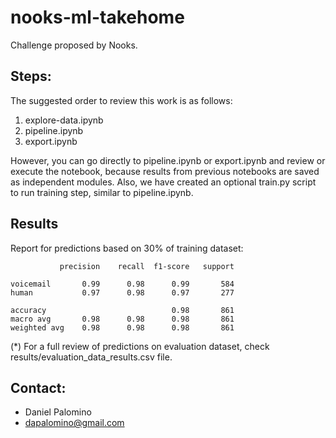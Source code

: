 # nooks-ml-takehome

Challenge proposed by Nooks.

## Steps:
The suggested order to review this work is as follows:
1. explore-data.ipynb
2. pipeline.ipynb
3. export.ipynb

However, you can go directly to pipeline.ipynb or export.ipynb and review or execute the notebook, because results from previous notebooks are saved as independent modules.
Also, we have created an optional train.py script to run training step, similar to pipeline.ipynb.

## Results
Report for predictions based on 30% of training dataset:

               precision    recall  f1-score   support

    voicemail       0.99      0.98      0.99       584
    human           0.97      0.98      0.97       277

    accuracy                            0.98       861
    macro avg       0.98      0.98      0.98       861
    weighted avg    0.98      0.98      0.98       861

(*) For a full review of predictions on evaluation dataset, check results/evaluation_data_results.csv file.

## Contact:
- Daniel Palomino
- dapalomino@gmail.com
